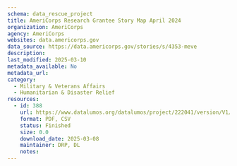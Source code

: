```yaml
---
schema: data_rescue_project 
title: AmeriCorps Research Grantee Story Map April 2024
organization: AmeriCorps
agency: AmeriCorps
websites: data.americorps.gov
data_source: https://data.americorps.gov/stories/s/4353-meve
description: 
last_modified: 2025-03-10
metadata_available: No
metadata_url: 
category:
  - Military & Veterans Affairs 
  - Humanitarian & Disaster Relief 
resources:
  - id: 388
    url: https://www.datalumos.org/datalumos/project/222041/version/V1/view
    format: PDF, CSV
    status: Finished
    size: 0.0
    download_date: 2025-03-08
    maintainer: DRP, DL
    notes: 
---
```

